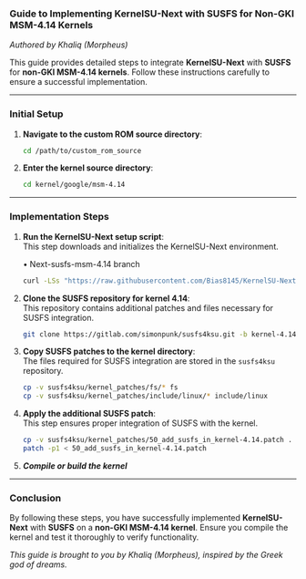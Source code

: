 ### Guide to Implementing KernelSU-Next with SUSFS for Non-GKI MSM-4.14 Kernels  
*Authored by Khaliq (Morpheus)*  

This guide provides detailed steps to integrate **KernelSU-Next** with **SUSFS** for **non-GKI MSM-4.14 kernels**. Follow these instructions carefully to ensure a successful implementation.

---

### Initial Setup
1. **Navigate to the custom ROM source directory**:  
   ```bash
   cd /path/to/custom_rom_source
   ```

2. **Enter the kernel source directory**:  
   ```bash
   cd kernel/google/msm-4.14
   ```

---

### Implementation Steps
1. **Run the KernelSU-Next setup script**:  
   This step downloads and initializes the KernelSU-Next environment.
   
   • Next-susfs-msm-4.14 branch
   ```bash
   curl -LSs "https://raw.githubusercontent.com/Bias8145/KernelSU-Next/next-susfs-4.14/kernel/setup.sh" | bash -s next-susfs-4.14
   ```

2. **Clone the SUSFS repository for kernel 4.14**:  
   This repository contains additional patches and files necessary for SUSFS integration.  
   ```bash
   git clone https://gitlab.com/simonpunk/susfs4ksu.git -b kernel-4.14
   ```

3. **Copy SUSFS patches to the kernel directory**:  
   The files required for SUSFS integration are stored in the `susfs4ksu` repository.  
   ```bash
   cp -v susfs4ksu/kernel_patches/fs/* fs
   cp -v susfs4ksu/kernel_patches/include/linux/* include/linux
   ```

4. **Apply the additional SUSFS patch**:  
   This step ensures proper integration of SUSFS with the kernel.  
   ```bash
   cp -v susfs4ksu/kernel_patches/50_add_susfs_in_kernel-4.14.patch .
   patch -p1 < 50_add_susfs_in_kernel-4.14.patch
   ```

5. ***Compile or build the kernel***

---

### Conclusion  
By following these steps, you have successfully implemented **KernelSU-Next** with **SUSFS** on a **non-GKI MSM-4.14 kernel**. Ensure you compile the kernel and test it thoroughly to verify functionality.  

*This guide is brought to you by Khaliq (Morpheus), inspired by the Greek god of dreams.*
